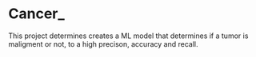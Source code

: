 # Cancer_

This project determines creates a ML model that determines if a tumor is maligment or not, to a high precison, accuracy and recall.
